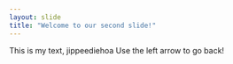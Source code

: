 ```yaml
---
layout: slide
title: "Welcome to our second slide!"
---
```

This is my text, jippeediehoa
Use the left arrow to go back!
